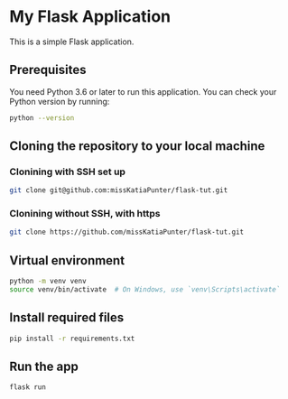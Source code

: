 # My Flask Application

This is a simple Flask application.

## Prerequisites

You need Python 3.6 or later to run this application. You can check your Python version by running:

```bash
python --version
```

## Cloning the repository to your local machine

### Clonining with SSH set up

```bash
git clone git@github.com:missKatiaPunter/flask-tut.git
```

### Clonining without SSH, with https

```bash
git clone https://github.com/missKatiaPunter/flask-tut.git
```

## Virtual environment

```bash
python -m venv venv
source venv/bin/activate  # On Windows, use `venv\Scripts\activate`
```

## Install required files

```bash
pip install -r requirements.txt
```

## Run the app

```bash
flask run
```